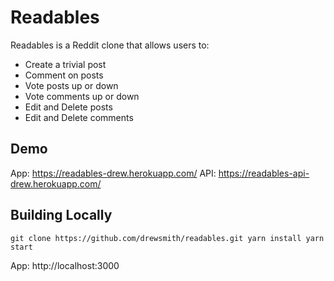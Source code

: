 Readables
===

Readables is a Reddit clone that allows users to:

* Create a trivial post
* Comment on posts
* Vote posts up or down
* Vote comments up or down
* Edit and Delete posts
* Edit and Delete comments

## Demo

App: https://readables-drew.herokuapp.com/
API: https://readables-api-drew.herokuapp.com/

## Building Locally

`
git clone https://github.com/drewsmith/readables.git
yarn install
yarn start
`

App: http://localhost:3000
